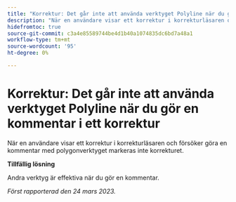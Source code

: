 ```yaml
---
title: "Korrektur: Det går inte att använda verktyget Polyline när du gör en kommentar i ett korrektur"
description: "När en användare visar ett korrektur i korrekturläsaren och försöker göra en kommentar med verktyget Polyline markeras inte korrekturet. "
hidefromtoc: true
source-git-commit: c3a4e85589744be4d1b40a1074835dc6bd7a48a1
workflow-type: tm+mt
source-wordcount: '95'
ht-degree: 0%

---
```



# Korrektur: Det går inte att använda verktyget Polyline när du gör en kommentar i ett korrektur

<!--This article is on the WF and WFP TOCs-->

När en användare visar ett korrektur i korrekturläsaren och försöker göra en kommentar med polygonverktyget markeras inte korrekturet.

**Tillfällig lösning**

Andra verktyg är effektiva när du gör en kommentar.

_Först rapporterad den 24 mars 2023._

